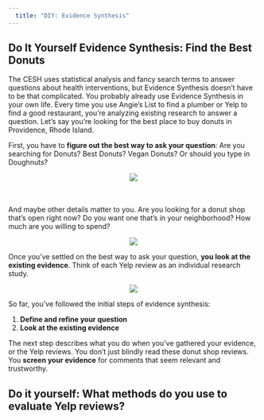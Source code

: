 ```yaml
---
  title: "DIY: Evidence Synthesis"
---
```


## Do It Yourself Evidence Synthesis: Find the Best Donuts

The CESH uses statistical analysis and fancy search terms to answer questions about health interventions, but Evidence Synthesis doesn’t have to be that complicated. You probably already use Evidence Synthesis in your own life. Every time you use Angie’s List to find a plumber or Yelp to find a good restaurant, you’re analyzing existing research to answer a question. Let’s say you’re looking for the best place to buy donuts in Providence, Rhode Island. 

First, you have to **figure out the best way to ask your question**: Are you searching for Donuts? Best Donuts? Vegan Donuts? Or should you type in Doughnuts?


<center>
<img src="{{site.baseurl}}/img/yelp.PNG" >
</center>

<br>
<br>

And maybe other details matter to you. Are you looking for a donut shop that’s open right now? Do you want one that’s in your neighborhood? How much are you willing to spend?



<center>
<img src="{{site.baseurl}}/img/yelp1.PNG" >
</center>


Once you’ve settled on the best way to ask your question, **you look at the existing evidence**. Think of each Yelp review as an individual research study. 


<center>
<img src="{{site.baseurl}}/img/yelp2.PNG" >
</center>


So far, you’ve followed the initial steps of evidence synthesis:

1. **Define and refine your question**
2. **Look at the existing evidence**

The next step describes what you do when you’ve gathered your evidence, or the Yelp reviews. You don’t just blindly read these donut shop reviews. You **screen your evidence** for comments that seem relevant and trustworthy. 


<div class="content-box-green">

<h2>Do it yourself: What methods do you use to evaluate Yelp reviews?</h2>

</div>

